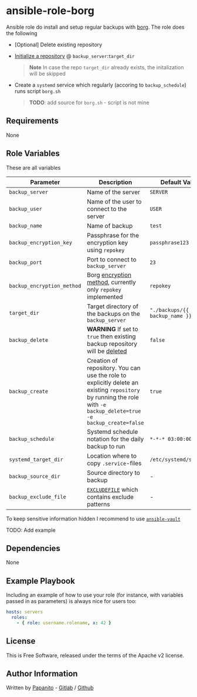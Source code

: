 # ansible-role-borg

Ansible role do install and setup regular backups with [borg](https://github.com/borgbackup/borg). The role does the following

- [Optional] Delete existing repository
- [Initialize a repository](https://borgbackup.readthedocs.io/en/stable/usage/init.html) @ `backup_server`:`target_dir`

   > **Note** In case the repo `target_dir` already exists, the initalization will be skipped

- Create a `systemd` service which regularly (accoring to `backup_schedule`) runs script `borg.sh`

   > **TODO**: add source for `borg.sh` - script is not mine

## Requirements

None

## Role Variables

These are all variables

|Parameter|Description|Default Value|
|---------|-----------|-------------|
|`backup_server`|Name of the server|`SERVER`|
|`backup_user`|Name of the user to connect to the server|`USER`|
|`backup_name`|Name of backup|`test`|
|`backup_encryption_key`|Passphrase for the encryption key using `repokey`|`passphrase123`|
|`backup_port`|Port to connect to `backup_server`|`23`|
|`backup_encryption_method`|Borg [encryption method](https://borgbackup.readthedocs.io/en/stable/usage/init.html#encryption-modes), currently only `repokey` implemented|`repokey`|
|`target_dir`|Target directory of the backups on the `backup_server`|`"./backups/{{ backup_name }}"`|
|`backup_delete`|**WARNING** If set to `true` then existing backup repository will be [deleted](https://borgbackup.readthedocs.io/en/stable/usage/delete.html)|`false`|
|`backup_create`|Creation of repository. You can use the role to explicitly delete an existing `repository` by running the role with `-e backup_delete=true -e backup_create=false`|`true`|
|`backup_schedule`|Systemd schedule notation for the daily backup to run|`*-*-* 03:00:00`|
|`systemd_target_dir`|Location where to copy `.service`-files|`/etc/systemd/system/`|
|`backup_source_dir`|Source directory to backup|-|
|`backup_exclude_file`|[`EXCLUDEFILE`](https://borgbackup.readthedocs.io/en/stable/usage/create.html) which contains exclude patterns|-|

To keep sensitive information hidden I recommend to use [`ansible-vault`](https://docs.ansible.com/ansible/latest/user_guide/vault.html)

TODO: Add example

## Dependencies

None

## Example Playbook

Including an example of how to use your role (for instance, with variables passed in as parameters) is always nice for users too:

```yaml
hosts: servers
  roles:
    - { role: username.rolename, x: 42 }
```

## License

This is Free Software, released under the terms of the Apache v2 license.

## Author Information

Written by [Papanito](https://wyssmann.com) - [Gitlab](https://gitlab.com/papanito) / [Github](https://github.com/papanito)
